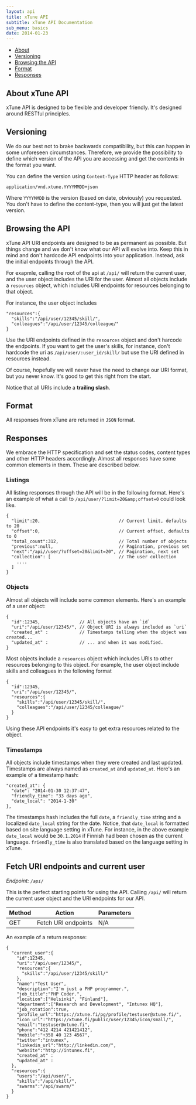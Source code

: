 ```yaml
---
layout: api
title: xTune API
subtitle: xTune API Documentation
sub_menu: basics
date: 2014-01-23
---
```


<div class="pure-menu pure-menu-open pure-menu-horizontal">
    <ul>
        <li><a href="#about">About</a></li>
        <li><a href="#versioning">Versioning</a></li>
        <li><a href="#browsing">Browsing the API</a></li>
        <li><a href="#format">Format</a></li>
        <li><a href="#responses">Responses</a></li>
    </ul>
</div>

<h2 id="about">About xTune API</h2>

xTune API is designed to be flexible and developer friendly. It's designed around
RESTful principles.

<h2 id="versioning">Versioning</h2>

We do our best not to brake backwards compatibility, but this can happen in some
unforeseen circumstances. Therefore, we provide the possibility to define which
version of the API you are accessing and get the contents in the format you want.

You can define the version using `Content-Type` HTTP header as
follows:


    application/vnd.xtune.YYYYMMDD+json

Where `YYYYMMDD` is the version (based on date, obviously) you requested.
You don't have to define the content-type, then you will just get the latest version.

<h2 id="browsing">Browsing the API</h2>

xTune API URI endpoints are designed to be as permanent as possible. But things change
and we don't know what our API will evolve into. Keep this in mind and don't hardcode API 
endpoints into your application. Instead, ask the initial endpoints through the API.

For exapmle, calling the root of the api at `/api/` will return the current user, and the user object 
includes the URI for the user. Almost all objects include a `resources` object,
which includes URI endpoints for resources belonging to that object.

For instance, the user object includes

    "resources":{
      "skills":"/api/user/12345/skill/",
      "colleagues":"/api/user/12345/colleague/"
    }

Use the URI endpoints defined in the `resources` object and don't harcode
the endpoints. If you want to get the user's skills, for instance, don't hardcode 
the uri as `/api/user/:user_id/skill/` but use the URI defined in resources 
instead.

Of course, hopefully we will never have the need to change our URI format, but you 
never know. It's good to get this right from the start.

Notice that all URIs include a **trailing slash**.

<h2 id="format">Format</h2>

All responses from xTune are returned in `JSON` format. 

<h2 id="responses">Responses</h2>

We embrace the HTTP specification and set the status codes, content types
and other HTTP headers accordingly. Almost all responses have some common 
elements in them. These are described below.

### Listings

All listing responses through the API will be in the following format. Here's
an example of what a call to `/api/user/?limit=20&amp;offset=0` could look like.

    {
      "limit":20,                              // Current limit, defaults to 20
      "offset":0,                              // Current offset, defaults to 0
      "total_count":312,                       // Total number of objects
      "previous":null,                         // Pagination, previous set
      "next":"/api//user/?offset=20&limit=20", // Pagination, next set
      "collection": [                          // The user collection
        ....
      ]
    }

### Objects

Almost all objects will include some common elements. Here's an example of
a user object:

    {
      "id":12345,               // All objects have an `id`
      "uri":"/api/user/12345/", // Object URI is always included as `uri`
      "created_at" :            // Timestamps telling when the object was created... 
      "updated_at" :            // ... and when it was modified.
    }

Most objects include a `resources` object which includes
URIs to other resources belonging to this object. For example, the user
object include skills and colleagues in the following format

    {
      "id":12345,          
      "uri":"/api/user/12345/", 
      "resources":{
        "skills":"/api/user/12345/skill/",
        "colleagues":"/api/user/12345/colleague/"
      }
    }

Using these API endpoints it's easy to get extra resources related to the
object.

### Timestamps

All objects include timestamps when they were created and last updated. Timestamps
are always named as `created_at` and `updated_at`. Here's an example of a timestamp
hash:

    "created_at": {
      "date": "2014-01-30 12:37:47",
      "friendly_time": "33 days ago",
      "date_local": "2014-1-30"
    },

The timestamps hash includes the full `date`, a `friendly_time` string and a localized
`date_local` string for the date. Notice, that `date_local` is formatted based on
site language setting in xTune. For instance, in the above example `date_local` would
be `30.1.2014` if Finnish had been chosen as the current language. `friendly_time` is 
also translated based on the language setting in xTune.


## Fetch URI endpoints and current user

*Endpoint: `/api/`*

This is the perfect starting points for using the API. Calling `/api/` 
will return the current user object and the URI endpoints for our API.

<table class="pure-table ">
	<thead>
		<tr>
			<th>Method</th>
			<th>Action</th>
			<th>Parameters</th>
		</tr>
	</thead>
	<tbody>
		<tr>
			<td>GET</td>
			<td>Fetch URI endpoints</td>
			<td>N/A</td>
		</tr>
	</tbody>
</table>

An example of a return response:

    {
      "current_user":{
        "id":12345,
        "uri":"/api/user/12345/",
        "resources":{
          "skills":"/api/user/12345/skill/"
        },
        "name":"Test User",
        "description":"I'm just a PHP programmer.",
        "job_title":"PHP Coder.",
        "location":["Helsinki", "Finland"],
        "department":["Research and Development", "Intunex HQ"],
        "job_rotation":true,
        "profile_url":"https://xtune.fi/pg/profile/testuser@xtune.fi/",
        "icon_url":"https://xtune.fi/public/user/12345/icon/small/",
        "email":"testuser@xtune.fi",
        "phone":"412 4214 421421412",
        "mobile":"+358 40 123 4567",
        "twitter":"intunex",
        "linkedin_url":"http://linkedin.com/",
        "website":"http://intunex.fi",
        "created_at" :
        "updated_at" : 
      },
      "resources":{
        "users":"/api/user/",
        "skills":"/api/skill/",
        "swarms":"/api/swarm/"
      }
    }
